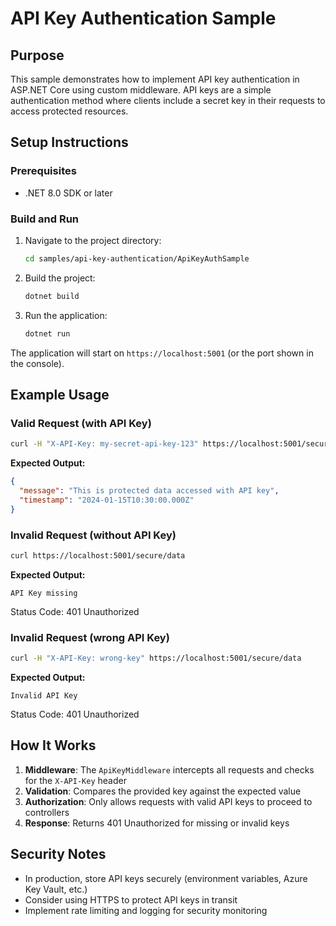 # API Key Authentication Sample

## Purpose

This sample demonstrates how to implement API key authentication in ASP.NET Core using custom middleware. API keys are a simple authentication method where clients include a secret key in their requests to access protected resources.

## Setup Instructions

### Prerequisites
- .NET 8.0 SDK or later

### Build and Run

1. Navigate to the project directory:
   ```bash
   cd samples/api-key-authentication/ApiKeyAuthSample
   ```

2. Build the project:
   ```bash
   dotnet build
   ```

3. Run the application:
   ```bash
   dotnet run
   ```

The application will start on `https://localhost:5001` (or the port shown in the console).

## Example Usage

### Valid Request (with API Key)
```bash
curl -H "X-API-Key: my-secret-api-key-123" https://localhost:5001/secure/data
```

**Expected Output:**
```json
{
  "message": "This is protected data accessed with API key",
  "timestamp": "2024-01-15T10:30:00.000Z"
}
```

### Invalid Request (without API Key)
```bash
curl https://localhost:5001/secure/data
```

**Expected Output:**
```
API Key missing
```
Status Code: 401 Unauthorized

### Invalid Request (wrong API Key)
```bash
curl -H "X-API-Key: wrong-key" https://localhost:5001/secure/data
```

**Expected Output:**
```
Invalid API Key
```
Status Code: 401 Unauthorized

## How It Works

1. **Middleware**: The `ApiKeyMiddleware` intercepts all requests and checks for the `X-API-Key` header
2. **Validation**: Compares the provided key against the expected value
3. **Authorization**: Only allows requests with valid API keys to proceed to controllers
4. **Response**: Returns 401 Unauthorized for missing or invalid keys

## Security Notes

- In production, store API keys securely (environment variables, Azure Key Vault, etc.)
- Consider using HTTPS to protect API keys in transit
- Implement rate limiting and logging for security monitoring